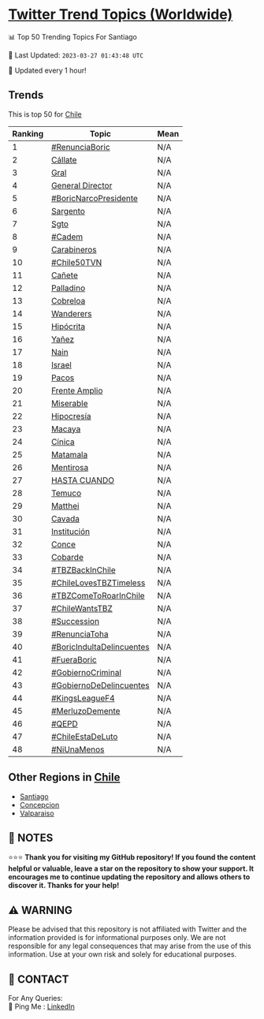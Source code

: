 [Twitter Trend Topics (Worldwide)](https://github.com/ErcinDedeoglu/Twitter-Trend-Topics)
==========


📊 Top 50 Trending Topics For Santiago

📆 Last Updated: `2023-03-27 01:43:48 UTC`

🔧 Updated every 1 hour!


## Trends

This is top 50 for [Chile](</Chile>)

| Ranking | Topic | Mean |
| ------- | ------------ | ------------ |
| 1 | [#RenunciaBoric](http://twitter.com/search?q=%23RenunciaBoric) | N/A |
| 2 | [Cállate](http://twitter.com/search?q=C%c3%a1llate) | N/A |
| 3 | [Gral](http://twitter.com/search?q=Gral) | N/A |
| 4 | [General Director](http://twitter.com/search?q=General+Director) | N/A |
| 5 | [#BoricNarcoPresidente](http://twitter.com/search?q=%23BoricNarcoPresidente) | N/A |
| 6 | [Sargento](http://twitter.com/search?q=Sargento) | N/A |
| 7 | [Sgto](http://twitter.com/search?q=Sgto) | N/A |
| 8 | [#Cadem](http://twitter.com/search?q=%23Cadem) | N/A |
| 9 | [Carabineros](http://twitter.com/search?q=Carabineros) | N/A |
| 10 | [#Chile50TVN](http://twitter.com/search?q=%23Chile50TVN) | N/A |
| 11 | [Cañete](http://twitter.com/search?q=Ca%c3%b1ete) | N/A |
| 12 | [Palladino](http://twitter.com/search?q=Palladino) | N/A |
| 13 | [Cobreloa](http://twitter.com/search?q=Cobreloa) | N/A |
| 14 | [Wanderers](http://twitter.com/search?q=Wanderers) | N/A |
| 15 | [Hipócrita](http://twitter.com/search?q=Hip%c3%b3crita) | N/A |
| 16 | [Yañez](http://twitter.com/search?q=Ya%c3%b1ez) | N/A |
| 17 | [Nain](http://twitter.com/search?q=Nain) | N/A |
| 18 | [Israel](http://twitter.com/search?q=Israel) | N/A |
| 19 | [Pacos](http://twitter.com/search?q=Pacos) | N/A |
| 20 | [Frente Amplio](http://twitter.com/search?q=Frente+Amplio) | N/A |
| 21 | [Miserable](http://twitter.com/search?q=Miserable) | N/A |
| 22 | [Hipocresía](http://twitter.com/search?q=Hipocres%c3%ada) | N/A |
| 23 | [Macaya](http://twitter.com/search?q=Macaya) | N/A |
| 24 | [Cínica](http://twitter.com/search?q=C%c3%adnica) | N/A |
| 25 | [Matamala](http://twitter.com/search?q=Matamala) | N/A |
| 26 | [Mentirosa](http://twitter.com/search?q=Mentirosa) | N/A |
| 27 | [HASTA CUANDO](http://twitter.com/search?q=HASTA+CUANDO) | N/A |
| 28 | [Temuco](http://twitter.com/search?q=Temuco) | N/A |
| 29 | [Matthei](http://twitter.com/search?q=Matthei) | N/A |
| 30 | [Cavada](http://twitter.com/search?q=Cavada) | N/A |
| 31 | [Institución](http://twitter.com/search?q=Instituci%c3%b3n) | N/A |
| 32 | [Conce](http://twitter.com/search?q=Conce) | N/A |
| 33 | [Cobarde](http://twitter.com/search?q=Cobarde) | N/A |
| 34 | [#TBZBackInChile](http://twitter.com/search?q=%23TBZBackInChile) | N/A |
| 35 | [#ChileLovesTBZTimeless](http://twitter.com/search?q=%23ChileLovesTBZTimeless) | N/A |
| 36 | [#TBZComeToRoarInChile](http://twitter.com/search?q=%23TBZComeToRoarInChile) | N/A |
| 37 | [#ChileWantsTBZ](http://twitter.com/search?q=%23ChileWantsTBZ) | N/A |
| 38 | [#Succession](http://twitter.com/search?q=%23Succession) | N/A |
| 39 | [#RenunciaToha](http://twitter.com/search?q=%23RenunciaToha) | N/A |
| 40 | [#BoricIndultaDelincuentes](http://twitter.com/search?q=%23BoricIndultaDelincuentes) | N/A |
| 41 | [#FueraBoric](http://twitter.com/search?q=%23FueraBoric) | N/A |
| 42 | [#GobiernoCriminal](http://twitter.com/search?q=%23GobiernoCriminal) | N/A |
| 43 | [#GobiernoDeDelincuentes](http://twitter.com/search?q=%23GobiernoDeDelincuentes) | N/A |
| 44 | [#KingsLeagueF4](http://twitter.com/search?q=%23KingsLeagueF4) | N/A |
| 45 | [#MerluzoDemente](http://twitter.com/search?q=%23MerluzoDemente) | N/A |
| 46 | [#QEPD](http://twitter.com/search?q=%23QEPD) | N/A |
| 47 | [#ChileEstaDeLuto](http://twitter.com/search?q=%23ChileEstaDeLuto) | N/A |
| 48 | [#NiUnaMenos](http://twitter.com/search?q=%23NiUnaMenos) | N/A |



## Other Regions in [Chile](</Chile>)

* [Santiago](</Chile/Santiago.md>)
* [Concepcion](</Chile/Concepcion.md>)
* [Valparaiso](</Chile/Valparaiso.md>)



## 📝 NOTES

⭐⭐⭐ **Thank you for visiting my GitHub repository! If you found the content helpful or valuable, leave a star on the repository to show your support. It encourages me to continue updating the repository and allows others to discover it. Thanks for your help!**


## ⚠️ WARNING

Please be advised that this repository is not affiliated with Twitter and the information provided is for informational purposes only. We are not responsible for any legal consequences that may arise from the use of this information. Use at your own risk and solely for educational purposes.


## 📨 CONTACT

 For Any Queries:  
            🏓 Ping Me : [LinkedIn](https://www.linkedin.com/in/ercindedeoglu/)
